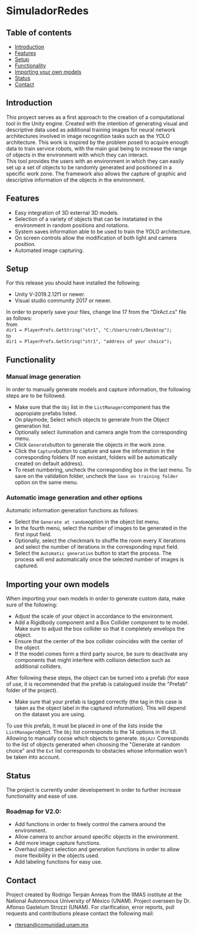 # SimuladorRedes

## Table of contents
* [Introduction](#introduction)
* [Features](#features)
* [Setup](#setup)
* [Functionality](#functionality)
* [Importing your own models](#importing-your-own-models)
* [Status](#status)
* [Contact](#contact)

## Introduction
This proyect serves as a first approach to the creation of a  computational  tool in the Unity engine. Created with the intention of generating visual and descriptive data used as additional training images for  neural  network architectures involved  in  image  recognition  tasks such as the YOLO architecture. 
This  work  is  inspired  by  the  problem  posed  to  acquire enough data to train service robots, with the main goal being to increase the range of objects in the environment with which they can interact.<br/>
This tool provides the users with an environment in which they can easily set up a set of objects to be randomly generated and positioned in a specific work zone. The framework also allows the capture of graphic and descriptive information of the objects in the environment.

## Features
* Easy integration of 3D external 3D models.
* Selection of a variety of objects that can be instatiated in the environment in random positions and rotations.
* System saves information able to be used to train the YOLO architecture.
* On screen controls allow the modification of both light and camera position.
* Automated image capturing.

## Setup
For this release you should have installed the following:
* Unity V-2019.2.12f1 or newer.
* Visual studio community 2017 or newer.

In order to properly save your files, change line 17 from the "DirAct.cs" file as follows:<br/>
from<br/>
`dir1 = PlayerPrefs.GetString("str1", "C:/Users/rodri/Desktop");`<br/>
to<br/>
`dir1 = PlayerPrefs.GetString("str1", "address of your choice");`

## Functionality
### Manual image generation
In order to manually generate models and capture information, the following steps are to be followed.
* Make sure that the `Obj` list in the `ListManager`component has the appropiate prefabs listed.
* On playmode, Select which objects to generate from the Object generation list.
* Optionally select ilumination and camera angle from the corresponding menu.
* Click `Generate`button to generate the objects in the work zone.
* Click the `Capture`button to capture and save the information in the corresponding folders (If non existant, folders will be automatically created on default address).
*  To reset numbering, uncheck the corresponding box in the last menu. To save on the validation folder, uncheck the `Save on training folder` option on the same menu.

### Automatic image generation and other options
Automatic information generation functions as follows:
 * Select the `Generate at random`option in the object list menu.
 * In the fourth menú, select the number of images to be generated in the first input field.
 * Optionally, select the checkmark to shuffle the room every X  iterations and select the number of iterations in the corresponding input field.
 * Select the `Automatic generation` button to start the process. The process will end automatically once the selected number of images is captured.

## Importing your own models
When importing your own models in order to generate custom data, make sure of the following:
* Adjust the scale of your object in accordance to the environment.
* Add a Rigidbody component and a Box Collider component to te model. Make sure to adjust the box collider so that it completely envelops the object.
* Ensure that the center of the box collider coincides with the center of the object.
* If the model comes form a third party source, be sure to deactivate any components that might interfere with collision detection such as additional colliders.

After following these steps, the object can be turned into a prefab (for ease of use, it is recommended that the prefab is catalogued inside the "Prefab" folder of the project).

* Make sure that your prefab is tagged correctly (the tag in this case is taken as the object label in the captured information). This will depend on the dataset you are using.

To use this prefab, it must be placed in one of the lists inside the `ListManager`object. The `Obj` list corresponds to the 14 options in the UI. Allowing to manually coose which objects to generate. `ObjAzr` Corresponds to the list of objects generated when choosing the  "Generate at random choice" and the `Ext` list corresponds to obstacles whose information won't be taken into account.

## Status
The project is currently under developement in order to further increase functionality and ease of use. 

### Roadmap for V2.0:
* Add functions in order to freely control the camera around the environment.
* Allow camera to anchor around specific objects in the environment.
* Add more image capture functions.
* Overhaul object selection and generation functions in order to allow more flexibility in the objects used.
* Add labeling functions for easy use.

## Contact
Project created by Rodrigo Terpán Anreas from the IIMAS institute at the National Autonomous University of México (UNAM). 
Project overseen by Dr. Alfonso Gastelum Strozzi (UNAM). 
For clarification, error reports, pull requests and contributions please contact the following mail:
* rterpan@comunidad.unam.mx
